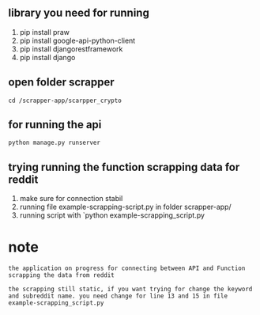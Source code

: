 ## library you need for running
1. pip install praw
2. pip install google-api-python-client
3. pip install djangorestframework
4. pip install django

## open folder scrapper
`cd /scrapper-app/scarpper_crypto`

## for running the api 
`python manage.py runserver`

## trying running the function scrapping data for reddit
1. make sure for connection stabil
2. running file example-scrapping-script.py in folder scrapper-app/ 
3. running script with `python example-scrapping_script.py


# note 
`the application on progress for connecting between API and Function scrapping the data from reddit`

`the scrapping still static, if you want trying for change the keyword and subreddit name. you need change for line 13 and 15 in file example-scrapping_script.py`